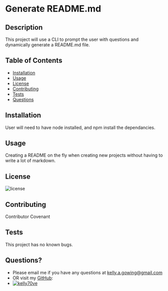 
# Generate README.md

## Description 
This project will use a CLI to prompt the user with questions and dynamically generate a README.md file. 

## Table of Contents 

* [Installation](#installation)
* [Usage](#usage)
* [License](#license)
* [Contributing](#contributing)
* [Tests](#tests)
* [Questions](#questions)

## Installation 
User will need to have node installed, and npm install the dependancies.


## Usage
Creating a README on the fly when creating new projects without having to write a lot of markdown.


## License
![license](https://img.shields.io/badge/license-The%20Unlicense-brightgreen)

## Contributing
Contributor Covenant

## Tests
This project has no known bugs.

## Questions? 
* Please email me if you have any questions at kelly.a.gowing@gmail.com
* OR visit my [GitHub](https://github.com/kelly70ve): 
* [![kelly70ve](https://github.com/kelly70ve.png?size=200)](https://github.com/kelly70ve)
